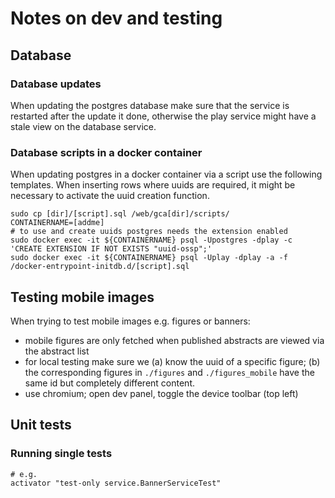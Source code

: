 # Notes on dev and testing

## Database

### Database updates

When updating the postgres database make sure that the service is restarted after the 
update it done, otherwise the play service might have a stale view on the database service.

### Database scripts in a docker container

When updating postgres in a docker container via a script use the following templates. When inserting rows where uuids are required, it might be necessary to activate the uuid creation function.

    sudo cp [dir]/[script].sql /web/gca[dir]/scripts/
    CONTAINERNAME=[addme]
    # to use and create uuids postgres needs the extension enabled
    sudo docker exec -it ${CONTAINERNAME} psql -Upostgres -dplay -c 'CREATE EXTENSION IF NOT EXISTS "uuid-ossp";'
    sudo docker exec -it ${CONTAINERNAME} psql -Uplay -dplay -a -f /docker-entrypoint-initdb.d/[script].sql

## Testing mobile images

When trying to test mobile images e.g. figures or banners:
- mobile figures are only fetched when published abstracts are viewed via the abstract list
- for local testing make sure we (a) know the uuid of a specific figure; (b) the corresponding figures in `./figures` and `./figures_mobile` have the same id but completely different content.
- use chromium; open dev panel, toggle the device toolbar (top left)

## Unit tests

### Running single tests

    # e.g.
    activator "test-only service.BannerServiceTest"
